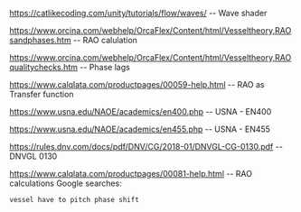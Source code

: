 https://catlikecoding.com/unity/tutorials/flow/waves/  -- Wave shader

https://www.orcina.com/webhelp/OrcaFlex/Content/html/Vesseltheory,RAOsandphases.htm -- RAO calulation

https://www.orcina.com/webhelp/OrcaFlex/Content/html/Vesseltheory,RAOqualitychecks.htm -- Phase lags

https://www.calqlata.com/productpages/00059-help.html -- RAO as Transfer function

https://www.usna.edu/NAOE/academics/en400.php -- USNA - EN400

https://www.usna.edu/NAOE/academics/en455.php -- USNA - EN455

https://rules.dnv.com/docs/pdf/DNV/CG/2018-01/DNVGL-CG-0130.pdf -- DNVGL 0130


https://www.calqlata.com/productpages/00081-help.html -- RAO calculations
Google searches:

    vessel have to pitch phase shift